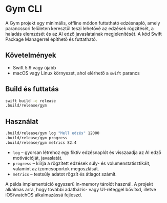 # Gym CLI

A Gym projekt egy minimális, offline módon futtatható edzésnapló, amely parancssori felületen keresztül teszi lehetővé az edzések rögzítését, a haladás elemzését és az AI edző javaslatainak megjelenítését. A kód Swift Package Managerrel építhető és futtatható.

## Követelmények

- Swift 5.9 vagy újabb
- macOS vagy Linux környezet, ahol elérhető a `swift` parancs

## Build és futtatás

```bash
swift build -c release
.build/release/gym
```

## Használat

```bash
.build/release/gym log "Mell edzés" 12000
.build/release/gym progress
.build/release/gym metrics 82.4
```

- `log` – gyorsan létrehoz egy fiktív edzésnaplót és visszaadja az AI edző motivációját, javaslatát.
- `progress` – kiírja a rögzített edzések súly- és volumenstatisztikáit, valamint az izomcsoportok megoszlását.
- `metrics` – testsúly adatot rögzít és átlagot számít.

A példa implementáció egyszerű in-memory tárolót használ. A projekt alkalmas arra, hogy további adatbázis- vagy UI-réteggel bővítsd, illetve iOS/watchOS alkalmazássá fejleszd.

